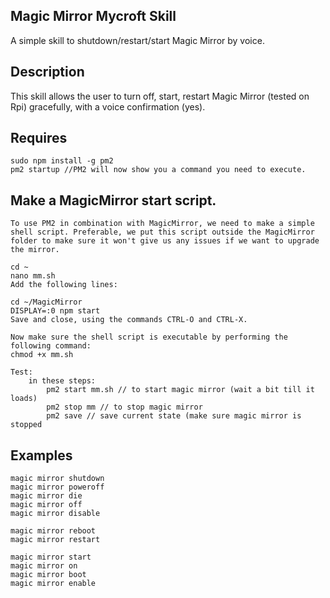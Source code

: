 ## Magic Mirror Mycroft Skill
A simple skill to shutdown/restart/start Magic Mirror by voice.

## Description
This skill allows the user to turn off, start, restart Magic Mirror (tested on Rpi) gracefully, with a voice confirmation (yes).

## Requires
	sudo npm install -g pm2
	pm2 startup //PM2 will now show you a command you need to execute.

## Make a MagicMirror start script.
	To use PM2 in combination with MagicMirror, we need to make a simple shell script. Preferable, we put this script outside the MagicMirror folder to make sure it won't give us any issues if we want to upgrade the mirror.

	cd ~
	nano mm.sh
	Add the following lines:

	cd ~/MagicMirror
	DISPLAY=:0 npm start
	Save and close, using the commands CTRL-O and CTRL-X. 
	
	Now make sure the shell script is executable by performing the following command:
	chmod +x mm.sh
	
	Test:
		in these steps:
			pm2 start mm.sh // to start magic mirror (wait a bit till it loads)
			pm2 stop mm // to stop magic mirror
			pm2 save // save current state (make sure magic mirror is stopped
	
## Examples
	magic mirror shutdown
	magic mirror poweroff
	magic mirror die
	magic mirror off
	magic mirror disable

	magic mirror reboot
	magic mirror restart

	magic mirror start
	magic mirror on
	magic mirror boot
	magic mirror enable



